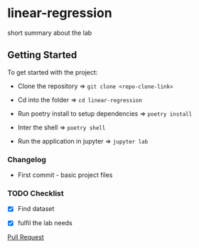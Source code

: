 # linear-regression

short summary about the lab

## Getting Started

To get started with the project:

* Clone the repository =>  `git clone <repo-clone-link>`

* Cd into the folder =>  `cd linear-regression`

* Run poetry install to setup dependencies =>  `poetry install`

* Inter the shell =>  `poetry shell`

* Run the application in jupyter =>  `jupyter lab`

### Changelog

* First commit - basic project files

### TODO Checklist

- [X] Find dataset


- [x] fulfil the lab needs

[Pull Request](https://github.com/moh-ash96/linear-regression/pull/1)